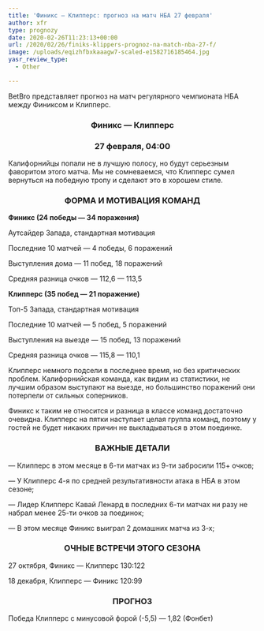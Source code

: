 ```yaml
---
title: 'Финикс — Клипперс: прогноз на матч НБА 27 февраля'
author: xfr
type: prognozy
date: 2020-02-26T11:23:13+00:00
url: /2020/02/26/finiks-klippers-prognoz-na-match-nba-27-f/
image: /uploads/eqizhfbxkaaagw7-scaled-e1582716185464.jpg
yasr_review_type:
  - Other

---
```

BetBro представляет прогноз на матч регулярного чемпионата НБА между Финиксом и Клипперс.

<h3 style="text-align: center">
  Финикс &#8212; Клипперс
</h3>

<h3 style="text-align: center">
  27 февраля, 04:00
</h3>

Калифорнийцы попали не в лучшую полосу, но будут серьезным фаворитом этого матча. Мы не сомневаемся, что Клипперс сумел вернуться на победную тропу и сделают это в хорошем стиле.

<h3 style="text-align: center">
  <strong>ФОРМА И МОТИВАЦИЯ КОМАНД</strong>
</h3>

**Финикс (24 победы — 34 поражения)**

Аутсайдер Запада, стандартная мотивация

Последние 10 матчей — 4 победы, 6 поражений

Выступления дома — 11 побед, 18 поражений

Средняя разница очков — 112,6 — 113,5

**Клипперс (35 побед — 21 поражение)**

Топ-5 Запада, стандартная мотивация

Последние 10 матчей — 5 побед, 5 поражений

Выступления на выезде — 15 побед, 13 поражений

Средняя разница очков — 115,8 — 110,1

Клипперс немного подсели в последнее время, но без критических проблем. Калифорнийская команда, как видим из статистики, не лучшим образом выступают на выезде, но большинство поражений они потерпели от сильных соперников.

Финикс к таким не относится и разница в классе команд достаточно очевидна. Клипперс на пятки наступает целая группа команд, поэтому у гостей не будет никаких причин не выкладываться в этом поединке.

<h3 style="text-align: center">
  <strong>ВАЖНЫЕ ДЕТАЛИ</strong>
</h3>

&#8212; Клипперс в этом месяце в 6-ти матчах из 9-ти забросили 115+ очков;

&#8212; У Клипперс 4-я по средней результативности атака в НБА в этом сезоне;

&#8212; Лидер Клипперс Кавай Ленард в последних 6-ти матчах ни разу не набрал менее 25-ти очков за поединок;

&#8212; В этом месяце Финикс выиграл 2 домашних матча из 3-х;

<h3 style="text-align: center">
  <strong>ОЧНЫЕ ВСТРЕЧИ ЭТОГО СЕЗОНА</strong>
</h3>

27 октября, Финикс &#8212; Клипперс 130:122

18 декабря, Клипперс &#8212; Финикс 120:99

<h3 style="text-align: center">
  <strong>ПРОГНОЗ</strong>
</h3>

Победа Клипперс с минусовой форой (-5,5) &#8212; 1,82 (Фонбет)